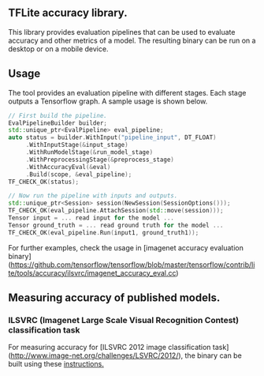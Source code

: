 ## TFLite accuracy library.

This library provides evaluation pipelines that can be used to evaluate
accuracy and other metrics of a model. The resulting binary can be run on
a desktop or on a mobile device.

## Usage
The tool provides an evaluation pipeline with different stages. Each
stage outputs a Tensorflow graph.
A sample usage is shown below.

```C++
// First build the pipeline.
EvalPipelineBuilder builder;
std::unique_ptr<EvalPipeline> eval_pipeline;
auto status = builder.WithInput("pipeline_input", DT_FLOAT)
     .WithInputStage(&input_stage)
     .WithRunModelStage(&run_model_stage)
     .WithPreprocessingStage(&preprocess_stage)
     .WithAccuracyEval(&eval)
     .Build(scope, &eval_pipeline);
TF_CHECK_OK(status);

// Now run the pipeline with inputs and outputs.
std::unique_ptr<Session> session(NewSession(SessionOptions()));
TF_CHECK_OK(eval_pipeline.AttachSession(std::move(session)));
Tensor input = ... read input for the model ...
Tensor ground_truth = ... read ground truth for the model ...
TF_CHECK_OK(eval_pipeline.Run(input1, ground_truth1));
```
For further examples, check the usage in [imagenet accuracy evaluation binary]
(https://github.com/tensorflow/tensorflow/blob/master/tensorflow/contrib/lite/tools/accuracy/ilsvrc/imagenet_accuracy_eval.cc)

## Measuring accuracy of published models.

### ILSVRC (Imagenet Large Scale Visual Recognition Contest) classification task
For measuring accuracy for [ILSVRC 2012 image classification task]
(http://www.image-net.org/challenges/LSVRC/2012/), the binary can be built
using these
[instructions.](ilsvrc/)
